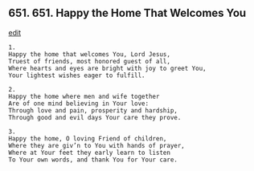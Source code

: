 
## 651.  651. Happy the Home That Welcomes You
[edit](https://docs.google.com/document/d/11%2Dl7ri3qxlQj%2Dxuh1Lcm0nNfSSgHNZSS/edit?mode=html)






    1.
    Happy the home that welcomes You, Lord Jesus,
    Truest of friends, most honored guest of all,
    Where hearts and eyes are bright with joy to greet You,
    Your lightest wishes eager to fulfill.

    2.
    Happy the home where men and wife together
    Are of one mind believing in Your love:
    Through love and pain, prosperity and hardship,
    Through good and evil days Your care they prove.

    3.
    Happy the home, O loving Friend of children,
    Where they are giv’n to You with hands of prayer,
    Where at Your feet they early learn to listen
    To Your own words, and thank You for Your care.
